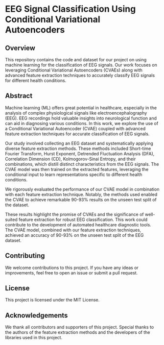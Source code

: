 # EEG Signal Classification Using Conditional Variational Autoencoders
## Overview
This repository contains the code and dataset for our project on using machine learning for the classification of EEG signals. Our work focuses on leveraging Conditional Variational Autoencoders (CVAEs) along with advanced feature extraction techniques to accurately classify EEG signals for different health conditions.

## Abstract
Machine learning (ML) offers great potential in healthcare, especially in the analysis of complex physiological signals like electroencephalography (EEG). EEG recordings hold valuable insights into neurological function and can aid in diagnosing various conditions. In this work, we explore the use of a Conditional Variational Autoencoder (CVAE) coupled with advanced feature extraction techniques for accurate classification of EEG signals.

Our study involved collecting an EEG dataset and systematically applying diverse feature extraction methods. These methods included Short-time Fourier Transform, Hurst Exponent, Detrended Fluctuation Analysis (DFA), Correlation Dimension (CD), Kolmogorov-Sinai Entropy, and their combinations, which distill distinct characteristics from the EEG signals. The CVAE model was then trained on the extracted features, leveraging the conditional input to learn representations specific to different health conditions.

We rigorously evaluated the performance of our CVAE model in combination with each feature extraction technique. Notably, the methods used enabled the CVAE to achieve remarkable 90-93% results on the unseen test split of the dataset.

These results highlight the promise of CVAEs and the significance of well-suited feature extraction for robust EEG classification. This work could contribute to the development of automated healthcare diagnostic tools.
The CVAE model, combined with our feature extraction techniques, achieved an accuracy of 90-93% on the unseen test split of the EEG dataset.

## Contributing
We welcome contributions to this project. If you have any ideas or improvements, feel free to open an issue or submit a pull request.

## License
This project is licensed under the MIT License.

## Acknowledgements
We thank all contributors and supporters of this project. Special thanks to the authors of the feature extraction methods and the developers of the libraries used in this project.

